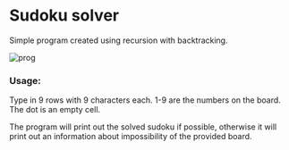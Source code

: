 # Sudoku solver

Simple program created using recursion with backtracking.

![prog](https://user-images.githubusercontent.com/75221970/113621962-a25b9280-965c-11eb-94ba-b6eae46aa784.png)

### Usage:
Type in 9 rows with 9 characters each.
1-9 are the numbers on the board.
The dot is an empty cell.

The program will print out the solved sudoku if possible, otherwise it will print out an information about impossibility of the provided board.
